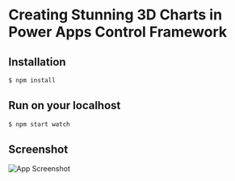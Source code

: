 # Creating Stunning 3D Charts in Power Apps Control Framework


## Installation
```sh
$ npm install
```


## Run on your localhost
```sh
$ npm start watch
```

## Screenshot

![App Screenshot](https://res.cloudinary.com/pakgarage/image/upload/v1725017568/Screenshot_2024-08-30_162942_ushhug.png)
